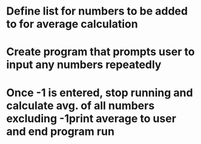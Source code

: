 # Define list for numbers to be added to for average calculation
# Create program that prompts user to input any numbers repeatedly
# Once -1 is entered, stop running and calculate avg. of all numbers excluding -1print average to user and end program run
